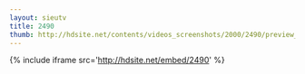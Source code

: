 ```yaml
---
layout: sieutv
title: 2490
thumb: http://hdsite.net/contents/videos_screenshots/2000/2490/preview_360p.mp4.jpg
---
```

{% include iframe src='http://hdsite.net/embed/2490' %}
 
